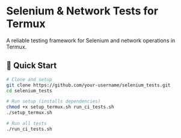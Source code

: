 # Selenium & Network Tests for Termux

A reliable testing framework for Selenium and network operations in Termux.

## 🚀 Quick Start

```bash
# Clone and setup
git clone https://github.com/your-username/selenium_tests.git
cd selenium_tests

# Run setup (installs dependencies)
chmod +x setup_termux.sh run_ci_tests.sh
./setup_termux.sh

# Run all tests
./run_ci_tests.sh